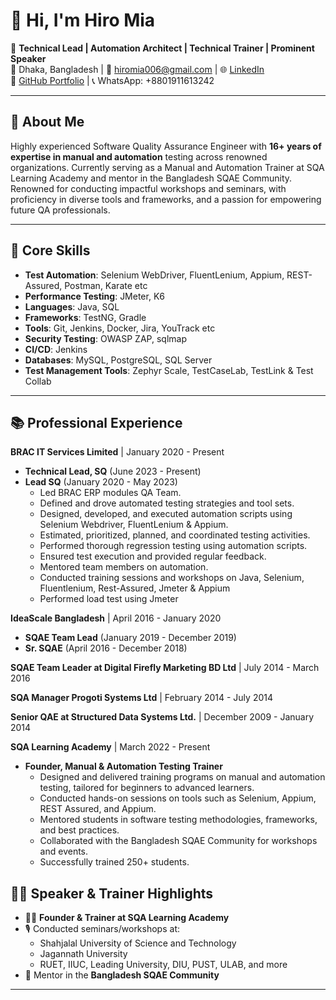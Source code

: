 # 👋 Hi, I'm Hiro Mia

🎯 **Technical Lead | Automation Architect | Technical Trainer | Prominent Speaker**  
📍 Dhaka, Bangladesh | 📧 hiromia006@gmail.com | 🌐 [LinkedIn](https://www.linkedin.com/in/hiromia/)  
🔗 [GitHub Portfolio](https://github.com/hiromia006) | 📞 WhatsApp: +8801911613242

---

## 🧪 About Me


Highly experienced Software Quality Assurance Engineer with **16+ years of expertise in manual and automation** testing across renowned organizations. Currently serving as a Manual and Automation Trainer at SQA Learning Academy and mentor in the Bangladesh SQAE Community. Renowned for conducting impactful workshops and seminars, with proficiency in diverse tools and frameworks, and a passion for empowering future QA professionals.

---

## 🔧 Core Skills

- **Test Automation**: Selenium WebDriver, FluentLenium, Appium, REST-Assured, Postman, Karate etc
- **Performance Testing**: JMeter, K6
- **Languages**: Java, SQL
- **Frameworks**: TestNG, Gradle
- **Tools**: Git, Jenkins, Docker, Jira, YouTrack etc
- **Security Testing**: OWASP ZAP, sqlmap
- **CI/CD**: Jenkins
- **Databases**: MySQL, PostgreSQL, SQL Server
- **Test Management Tools**: Zephyr Scale, TestCaseLab, TestLink & Test Collab

---

## 📚 Professional Experience
**BRAC IT Services Limited** | January 2020 - Present
* **Technical Lead, SQ** (June 2023 - Present)
* **Lead SQ** (January 2020 - May 2023)
    * Led BRAC ERP modules QA Team.
    * Defined and drove automated testing strategies and tool sets.
    * Designed, developed, and executed automation scripts using Selenium Webdriver, FluentLenium & Appium.
    * Estimated, prioritized, planned, and coordinated testing activities.
    * Performed thorough regression testing using automation scripts.
    * Ensured test execution and provided regular feedback.
    * Mentored team members on automation.
    * Conducted training sessions and workshops on Java, Selenium, Fluentlenium, Rest-Assured, Jmeter & Appium
    * Performed load test using Jmeter

**IdeaScale Bangladesh** | April 2016 - January 2020
* **SQAE Team Lead** (January 2019 - December 2019)
* **Sr. SQAE** (April 2016 - December 2018)

**SQAE Team Leader at Digital Firefly Marketing BD Ltd** | July 2014 - March 2016

**SQA Manager Progoti Systems Ltd** | February 2014 - July 2014

**Senior QAE at Structured Data Systems Ltd.** | December 2009 - January 2014

**SQA Learning Academy** | March 2022 - Present
* **Founder, Manual & Automation Testing Trainer**
    * Designed and delivered training programs on manual and automation testing, tailored for beginners to advanced learners.
    * Conducted hands-on sessions on tools such as Selenium, Appium, REST Assured, and Appium.
    * Mentored students in software testing methodologies, frameworks, and best practices.
    * Collaborated with the Bangladesh SQAE Community for workshops and events.
    * Successfully trained 250+ students.


## 👨‍🏫 Speaker & Trainer Highlights
- 🧑‍🏫 **Founder & Trainer at SQA Learning Academy**
- 🎙 Conducted seminars/workshops at:
  - Shahjalal University of Science and Technology
  - Jagannath University
  - RUET, IIUC, Leading University, DIU, PUST, ULAB, and more
- 👥 Mentor in the **Bangladesh SQAE Community**

---
